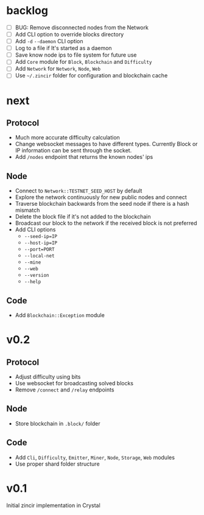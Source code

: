 # backlog

- [ ] BUG: Remove disconnected nodes from the Network
- [ ] Add CLI option to override blocks directory
- [ ] Add `-d` `--daemon` CLI option
- [ ] Log to a file if It's started as a daemon
- [ ] Save know node ips to file system for future use
- [ ] Add `Core` module for `Block`, `Blockchain` and `Difficulty`
- [ ] Add `Network` for `Network`, `Node`, `Web`
- [ ] Use `~/.zincir` folder for configuration and blockchain cache

# next

## Protocol

- Much more accurate difficulty calculation
- Change websocket messages to have different types. Currently Block or IP information
  can be sent through the socket.
- Add `/nodes` endpoint that returns the known nodes' ips

## Node

- Connect to `Network::TESTNET_SEED_HOST` by default
- Explore the network continuously for new public nodes and connect
- Traverse blockchain backwards from the seed node if there is a hash mismatch
- Delete the block file if it's not added to the blockchain
- Broadcast our block to the network if the received block is not preferred
- Add CLI options
  * `--seed-ip=IP`
  * `--host-ip=IP`
  * `--port=PORT`
  * `--local-net`
  * `--mine`
  * `--web`
  * `--version`
  * `--help`

## Code

- Add `Blockchain::Exception` module

# v0.2

## Protocol

- Adjust difficulty using bits
- Use websocket for broadcasting solved blocks
- Remove `/connect` and `/relay` endpoints

## Node

- Store blockchain in `.block/` folder

## Code

- Add `Cli`, `Difficulty`, `Emitter`, `Miner`, `Node`, `Storage`, `Web` modules
- Use proper shard folder structure

# v0.1

Initial zincir implementation in Crystal
